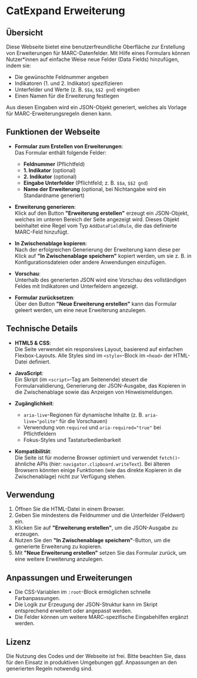 # CatExpand Erweiterung

## Übersicht

Diese Webseite bietet eine benutzerfreundliche Oberfläche zur Erstellung von Erweiterungen für MARC-Datenfelder. Mit Hilfe eines Formulars können Nutzer*innen auf einfache Weise neue Felder (Data Fields) hinzufügen, indem sie:

- Die gewünschte Feldnummer angeben
- Indikatoren (1. und 2. Indikator) spezifizieren
- Unterfelder und Werte (z. B. `$$a`, `$$2 gnd`) eingeben
- Einen Namen für die Erweiterung festlegen

Aus diesen Eingaben wird ein JSON-Objekt generiert, welches als Vorlage für MARC-Erweiterungsregeln dienen kann.

## Funktionen der Webseite

- **Formular zum Erstellen von Erweiterungen**:  
  Das Formular enthält folgende Felder:
  - **Feldnummer** (Pflichtfeld)
  - **1. Indikator** (optional)
  - **2. Indikator** (optional)
  - **Eingabe Unterfelder** (Pflichtfeld; z. B. `$$a`, `$$2 gnd`)
  - **Name der Erweiterung** (optional, bei Nichtangabe wird ein Standardname generiert)

- **Erweiterung generieren**:  
  Klick auf den Button **"Erweiterung erstellen"** erzeugt ein JSON-Objekt, welches im unteren Bereich der Seite angezeigt wird. Dieses Objekt beinhaltet eine Regel vom Typ `AddDataFieldRule`, die das definierte MARC-Feld hinzufügt.

- **In Zwischenablage kopieren**:  
  Nach der erfolgreichen Generierung der Erweiterung kann diese per Klick auf **"In Zwischenablage speichern"** kopiert werden, um sie z. B. in Konfigurationsdateien oder andere Anwendungen einzufügen.

- **Vorschau**:  
  Unterhalb des generierten JSON wird eine Vorschau des vollständigen Feldes mit Indikatoren und Unterfeldern angezeigt.

- **Formular zurücksetzen**:  
  Über den Button **"Neue Erweiterung erstellen"** kann das Formular geleert werden, um eine neue Erweiterung anzulegen.

## Technische Details

- **HTML5 & CSS**:  
  Die Seite verwendet ein responsives Layout, basierend auf einfachen Flexbox-Layouts. Alle Styles sind im `<style>`-Block im `<head>` der HTML-Datei definiert.
  
- **JavaScript**:  
  Ein Skript (im `<script>`-Tag am Seitenende) steuert die Formularvalidierung, Generierung der JSON-Ausgabe, das Kopieren in die Zwischenablage sowie das Anzeigen von Hinweismeldungen.  

- **Zugänglichkeit**:
  - `aria-live`-Regionen für dynamische Inhalte (z. B. `aria-live="polite"` für die Vorschauen)
  - Verwendung von `required` und `aria-required="true"` bei Pflichtfeldern
  - Fokus-Styles und Tastaturbedienbarkeit

- **Kompatibilität**:  
  Die Seite ist für moderne Browser optimiert und verwendet `fetch()`-ähnliche APIs (hier: `navigator.clipboard.writeText`). Bei älteren Browsern könnten einige Funktionen (wie das direkte Kopieren in die Zwischenablage) nicht zur Verfügung stehen.

## Verwendung

1. Öffnen Sie die HTML-Datei in einem Browser.
2. Geben Sie mindestens die Feldnummer und die Unterfelder (Feldwert) ein.
3. Klicken Sie auf **"Erweiterung erstellen"**, um die JSON-Ausgabe zu erzeugen.
4. Nutzen Sie den **"In Zwischenablage speichern"**-Button, um die generierte Erweiterung zu kopieren.
5. Mit **"Neue Erweiterung erstellen"** setzen Sie das Formular zurück, um eine weitere Erweiterung anzulegen.

## Anpassungen und Erweiterungen

- Die CSS-Variablen im `:root`-Block ermöglichen schnelle Farbanpassungen.
- Die Logik zur Erzeugung der JSON-Struktur kann im Skript entsprechend erweitert oder angepasst werden.
- Die Felder können um weitere MARC-spezifische Eingabehilfen ergänzt werden.

## Lizenz

Die Nutzung des Codes und der Webseite ist frei. Bitte beachten Sie, dass für den Einsatz in produktiven Umgebungen ggf. Anpassungen an den generierten Regeln notwendig sind.
